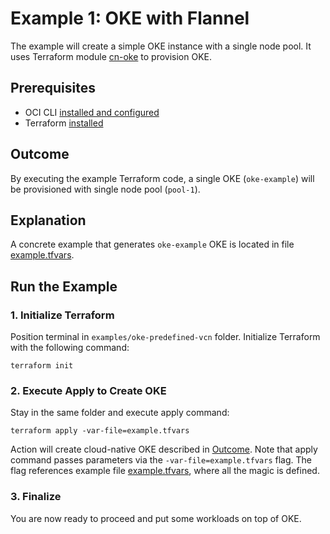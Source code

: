 # Example 1: OKE with Flannel
The example will create a simple OKE instance with a single node pool.
It uses Terraform module [cn-oke](https://registry.terraform.io/modules/ivandelic/cn-oke/oci/latest) to provision OKE.

## Prerequisites
+ OCI CLI [installed and configured](https://docs.oracle.com/en-us/iaas/Content/API/SDKDocs/cliinstall.htm)
+ Terraform [installed](https://developer.hashicorp.com/terraform/tutorials/aws-get-started/install-cli#install-cli)

## Outcome
By executing the example Terraform code, a single OKE (```oke-example```) will be provisioned with single node pool (```pool-1```).

## Explanation
A concrete example that generates ```oke-example``` OKE is located in file [example.tfvars](example.tfvars).

## Run the Example

### 1. Initialize Terraform
Position terminal in ```examples/oke-predefined-vcn``` folder. Initialize Terraform with the following command:
```
terraform init
```

### 2. Execute Apply to Create OKE
Stay in the same folder and execute apply command:
```
terraform apply -var-file=example.tfvars
```
Action will create cloud-native OKE described in [Outcome](#outcome). Note that apply command passes parameters via the ```-var-file=example.tfvars``` flag. The flag references example file [example.tfvars](example.tfvars), where all the magic is defined.

### 3. Finalize
You are now ready to proceed and put some workloads on top of OKE.